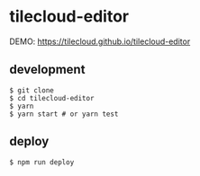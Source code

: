 # tilecloud-editor

DEMO: https://tilecloud.github.io/tilecloud-editor

## development

```shell
$ git clone
$ cd tilecloud-editor
$ yarn
$ yarn start # or yarn test
```

## deploy

```shell
$ npm run deploy
```
